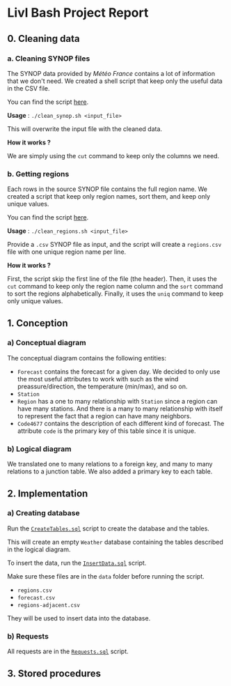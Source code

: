 # Livl Bash Project Report

## 0. Cleaning data

### **a. Cleaning SYNOP files**

The SYNOP data provided by *Météo France* contains a lot of information that we don't need. We created a shell script that keep only the useful data in the CSV file.

You can find the script [here](scripts/clean_synop.sh).

**Usage** : `./clean_synop.sh <input_file>`

This will overwrite the input file with the cleaned data.

**How it works ?**

We are simply using the `cut` command to keep only the columns we need.

### **b. Getting regions**

Each rows in the source SYNOP file contains the full region name. We created a script that keep only region names, sort them, and keep only unique values.

You can find the script [here](scripts/clean_regions.sh).

**Usage** : `./clean_regions.sh <input_file>`

Provide a `.csv` SYNOP file as input, and the script will create a `regions.csv` file with one unique region name per line.

**How it works ?**

First, the script skip the first line of the file (the header). Then, it uses the `cut` command to keep only the region name column and the `sort` command to sort the regions alphabetically. Finally, it uses the `uniq` command to keep only unique values.

## 1. Conception

### a) Conceptual diagram

The conceptual diagram contains the following entities:
- `Forecast` contains the forecast for a given day. We decided to only use the most useful attributes to work with such as the wind preassure/direction, the temperature (min/max), and so on. 
- `Station` 
- `Region` has a one to many relationship with `Station` since a region can have many stations. And there is a many to many relationship with itself to represent the fact that a region can have many neighbors.
- `Code4677` contains the description of each different kind of forecast. The attribute `code` is the primary key of this table since it is unique. 

### b) Logical diagram

We translated one to many relations to a foreign key, and many to many relations to a junction table. We also added a primary key to each table.

## 2. Implementation

### a) Creating database

Run the [`CreateTables.sql`](sql/CreateTables.sql) script to create the database and the tables.

This will create an empty `Weather` database containing the tables described in the logical diagram.

To insert the data, run the [`InsertData.sql`](sql/InsertData.sql) script.

Make sure these files are in the `data` folder before running the script.
- `regions.csv`
- `forecast.csv`
- `regions-adjacent.csv`

They will be used to insert data into the database.

### b) Requests

All requests are in the [`Requests.sql`](sql/Requests.sql) script.

## 3. Stored procedures
